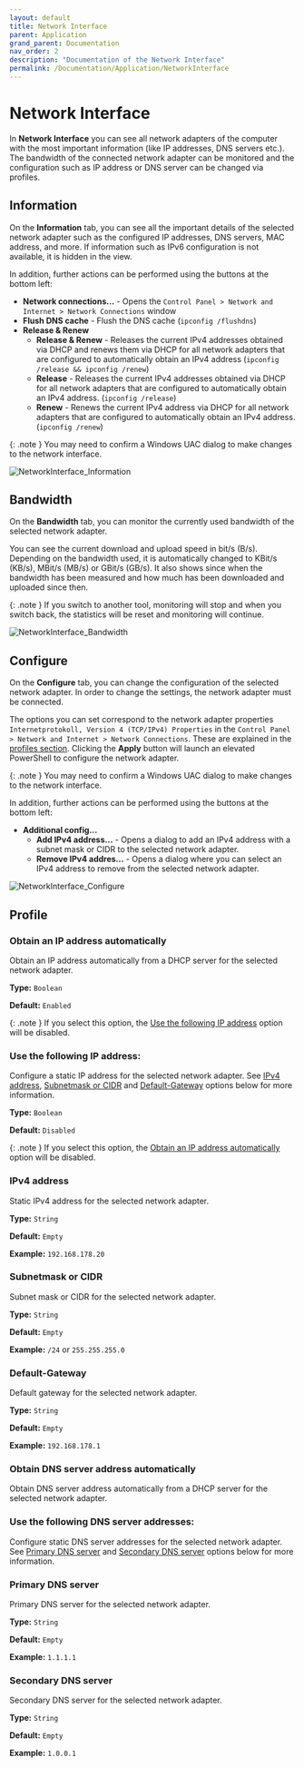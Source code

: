 ```yaml
---
layout: default
title: Network Interface
parent: Application
grand_parent: Documentation
nav_order: 2
description: "Documentation of the Network Interface"
permalink: /Documentation/Application/NetworkInterface
---
```


# Network Interface

In **Network Interface** you can see all network adapters of the computer with the most important information (like IP addresses, DNS servers etc.). The bandwidth of the connected network adapter can be monitored and the configuration such as IP address or DNS server can be changed via profiles.

## Information

On the **Information** tab, you can see all the important details of the selected network adapter such as the configured IP addresses, DNS servers, MAC address, and more. If information such as IPv6 configuration is not available, it is hidden in the view.

In addition, further actions can be performed using the buttons at the bottom left:

- **Network connections...** - Opens the `Control Panel > Network and Internet > Network Connections` window
- **Flush DNS cache** - Flush the DNS cache (`ipconfig /flushdns`)
- **Release & Renew**
  - **Release & Renew** - Releases the current IPv4 addresses obtained via DHCP and renews them via DHCP for all network adapters that are configured to automatically obtain an IPv4 address (`ipconfig /release && ipconfig /renew`)
  - **Release** - Releases the current IPv4 addresses obtained via DHCP for all network adapters that are configured to automatically obtain an IPv4 address. (`ipconfig /release`)
  - **Renew** - Renews the current IPv4 address via DHCP for all network adapters that are configured to automatically obtain an IPv4 address. (`ipconfig /renew`)

{: .note }
You may need to confirm a Windows UAC dialog to make changes to the network interface.

![NetworkInterface_Information](02_NetworkInterface_Information.png)

## Bandwidth

On the **Bandwidth** tab, you can monitor the currently used bandwidth of the selected network adapter.

You can see the current download and upload speed in bit/s (B/s). Depending on the bandwidth used, it is automatically changed to KBit/s (KB/s), MBit/s (MB/s) or GBit/s (GB/s). It also shows since when the bandwidth has been measured and how much has been downloaded and uploaded since then.

{: .note }
If you switch to another tool, monitoring will stop and when you switch back, the statistics will be reset and monitoring will continue.

![NetworkInterface_Bandwidth](02_NetworkInterface_Bandwidth.png)

## Configure

On the **Configure** tab, you can change the configuration of the selected network adapter. In order to change the settings, the network adapter must be connected.

The options you can set correspond to the network adapter properties `Internetprotokoll, Version 4 (TCP/IPv4) Properties` in the `Control Panel > Network and Internet > Network Connections`. These are explained in the [profiles section](#profile). Clicking the **Apply** button will launch an elevated PowerShell to configure the network adapter.

{: .note }
You may need to confirm a Windows UAC dialog to make changes to the network interface.

In addition, further actions can be performed using the buttons at the bottom left:

- **Additional config...**
  - **Add IPv4 address...** - Opens a dialog to add an IPv4 address with a subnet mask or CIDR to the selected network adapter.
  - **Remove IPv4 addres...** - Opens a dialog where you can select an IPv4 address to remove from the selected network adapter.

![NetworkInterface_Configure](02_NetworkInterface_Configure.png)

## Profile

### Obtain an IP address automatically

Obtain an IP address automatically from a DHCP server for the selected network adapter.

**Type:** `Boolean`

**Default:** `Enabled`

{: .note }
If you select this option, the [Use the following IP address](#use-the-following-ip-address) option will be disabled.

### Use the following IP address:

Configure a static IP address for the selected network adapter. See [IPv4 address](#ipv4-address), [Subnetmask or CIDR](#subnetmask-or-cidr) and [Default-Gateway](#default-gateway) options below for more information.

**Type:** `Boolean`

**Default:** `Disabled`

{: .note }
If you select this option, the [Obtain an IP address automatically](#obtain-an-ip-address-automatically) option will be disabled.

### IPv4 address

Static IPv4 address for the selected network adapter.

**Type:** `String`

**Default:** `Empty`

**Example:** `192.168.178.20`

### Subnetmask or CIDR

Subnet mask or CIDR for the selected network adapter.

**Type:** `String`

**Default:** `Empty`

**Example:** `/24` or `255.255.255.0`

### Default-Gateway

Default gateway for the selected network adapter.

**Type:** `String`

**Default:** `Empty`

**Example:** `192.168.178.1`

### Obtain DNS server address automatically

Obtain DNS server address automatically from a DHCP server for the selected network adapter.

### Use the following DNS server addresses:

Configure static DNS server addresses for the selected network adapter. See [Primary DNS server](#primary-dns-server) and [Secondary DNS server](#secondary-dns-server) options below for more information.

### Primary DNS server

Primary DNS server for the selected network adapter.

**Type:** `String`

**Default:** `Empty`

**Example:** `1.1.1.1`

### Secondary DNS server

Secondary DNS server for the selected network adapter.

**Type:** `String`

**Default:** `Empty`

**Example:** `1.0.0.1`
